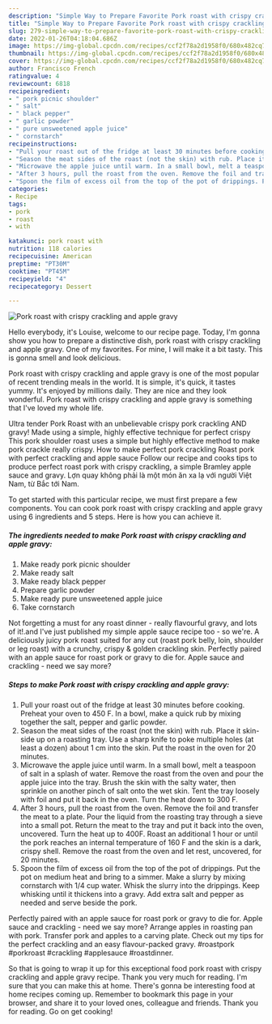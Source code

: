 ```yaml
---
description: "Simple Way to Prepare Favorite Pork roast with crispy crackling and apple gravy"
title: "Simple Way to Prepare Favorite Pork roast with crispy crackling and apple gravy"
slug: 279-simple-way-to-prepare-favorite-pork-roast-with-crispy-crackling-and-apple-gravy
date: 2022-01-26T04:18:04.686Z
image: https://img-global.cpcdn.com/recipes/ccf2f78a2d1958f0/680x482cq70/pork-roast-with-crispy-crackling-and-apple-gravy-recipe-main-photo.jpg
thumbnail: https://img-global.cpcdn.com/recipes/ccf2f78a2d1958f0/680x482cq70/pork-roast-with-crispy-crackling-and-apple-gravy-recipe-main-photo.jpg
cover: https://img-global.cpcdn.com/recipes/ccf2f78a2d1958f0/680x482cq70/pork-roast-with-crispy-crackling-and-apple-gravy-recipe-main-photo.jpg
author: Francisco French
ratingvalue: 4
reviewcount: 6818
recipeingredient:
- " pork picnic shoulder"
- " salt"
- " black pepper"
- " garlic powder"
- " pure unsweetened apple juice"
- " cornstarch"
recipeinstructions:
- "Pull your roast out of the fridge at least 30 minutes before cooking. Preheat your oven to 450 F. In a bowl, make a quick rub by mixing together the salt, pepper and garlic powder."
- "Season the meat sides of the roast (not the skin) with rub. Place it skin-side up on a roasting tray. Use a sharp knife to poke multiple holes (at least a dozen) about 1 cm into the skin. Put the roast in the oven for 20 minutes."
- "Microwave the apple juice until warm. In a small bowl, melt a teaspoon of salt in a splash of water. Remove the roast from the oven and pour the apple juice into the tray. Brush the skin with the salty water, then sprinkle on another pinch of salt onto the wet skin. Tent the tray loosely with foil and put it back in the oven. Turn the heat down to 300 F."
- "After 3 hours, pull the roast from the oven. Remove the foil and transfer the meat to a plate. Pour the liquid from the roasting tray through a sieve into a small pot. Return the meat to the tray and put it back into the oven, uncovered. Turn the heat up to 400F. Roast an additional 1 hour or until the pork reaches an internal temperature of 160 F and the skin is a dark, crispy shell. Remove the roast from the oven and let rest, uncovered, for 20 minutes."
- "Spoon the film of excess oil from the top of the pot of drippings. Put the pot on medium heat and bring to a simmer. Make a slurry by mixing cornstarch with 1/4 cup water. Whisk the slurry into the drippings. Keep whisking until it thickens into a gravy. Add extra salt and pepper as needed and serve beside the pork."
categories:
- Recipe
tags:
- pork
- roast
- with

katakunci: pork roast with 
nutrition: 118 calories
recipecuisine: American
preptime: "PT30M"
cooktime: "PT45M"
recipeyield: "4"
recipecategory: Dessert

---
```



![Pork roast with crispy crackling and apple gravy](https://img-global.cpcdn.com/recipes/ccf2f78a2d1958f0/680x482cq70/pork-roast-with-crispy-crackling-and-apple-gravy-recipe-main-photo.jpg)

Hello everybody, it's Louise, welcome to our recipe page. Today, I'm gonna show you how to prepare a distinctive dish, pork roast with crispy crackling and apple gravy. One of my favorites. For mine, I will make it a bit tasty. This is gonna smell and look delicious.

Pork roast with crispy crackling and apple gravy is one of the most popular of recent trending meals in the world. It is simple, it's quick, it tastes yummy. It's enjoyed by millions daily. They are nice and they look wonderful. Pork roast with crispy crackling and apple gravy is something that I've loved my whole life.

Ultra tender Pork Roast with an unbelievable crispy pork crackling AND gravy! Made using a simple, highly effective technique for perfect crispy This pork shoulder roast uses a simple but highly effective method to make pork crackle really crispy. How to make perfect pork crackling Roast pork with perfect crackling and apple sauce Follow our recipe and cooks tips to produce perfect roast pork with crispy crackling, a simple Bramley apple sauce and gravy. Lợn quay không phải là một món ăn xa lạ với người Việt Nam, từ Bắc tới Nam.


To get started with this particular recipe, we must first prepare a few components. You can cook pork roast with crispy crackling and apple gravy using 6 ingredients and 5 steps. Here is how you can achieve it.

<!--inarticleads1-->

##### The ingredients needed to make Pork roast with crispy crackling and apple gravy:

1. Make ready  pork picnic shoulder
1. Make ready  salt
1. Make ready  black pepper
1. Prepare  garlic powder
1. Make ready  pure unsweetened apple juice
1. Take  cornstarch


Not forgetting a must for any roast dinner - really flavourful gravy, and lots of it!.and I&#39;ve just published my simple apple sauce recipe too - so we&#39;re. A deliciously juicy pork roast suited for any cut (roast pork belly, loin, shoulder or leg roast) with a crunchy, crispy &amp; golden crackling skin. Perfectly paired with an apple sauce for roast pork or gravy to die for. Apple sauce and crackling - need we say more? 

<!--inarticleads2-->

##### Steps to make Pork roast with crispy crackling and apple gravy:

1. Pull your roast out of the fridge at least 30 minutes before cooking. Preheat your oven to 450 F. In a bowl, make a quick rub by mixing together the salt, pepper and garlic powder.
1. Season the meat sides of the roast (not the skin) with rub. Place it skin-side up on a roasting tray. Use a sharp knife to poke multiple holes (at least a dozen) about 1 cm into the skin. Put the roast in the oven for 20 minutes.
1. Microwave the apple juice until warm. In a small bowl, melt a teaspoon of salt in a splash of water. Remove the roast from the oven and pour the apple juice into the tray. Brush the skin with the salty water, then sprinkle on another pinch of salt onto the wet skin. Tent the tray loosely with foil and put it back in the oven. Turn the heat down to 300 F.
1. After 3 hours, pull the roast from the oven. Remove the foil and transfer the meat to a plate. Pour the liquid from the roasting tray through a sieve into a small pot. Return the meat to the tray and put it back into the oven, uncovered. Turn the heat up to 400F. Roast an additional 1 hour or until the pork reaches an internal temperature of 160 F and the skin is a dark, crispy shell. Remove the roast from the oven and let rest, uncovered, for 20 minutes.
1. Spoon the film of excess oil from the top of the pot of drippings. Put the pot on medium heat and bring to a simmer. Make a slurry by mixing cornstarch with 1/4 cup water. Whisk the slurry into the drippings. Keep whisking until it thickens into a gravy. Add extra salt and pepper as needed and serve beside the pork.


Perfectly paired with an apple sauce for roast pork or gravy to die for. Apple sauce and crackling - need we say more? Arrange apples in roasting pan with pork. Transfer pork and apples to a carving plate. Check out my tips for the perfect crackling and an easy flavour-packed gravy. #roastpork #porkroast #crackling #applesauce #roastdinner. 

So that is going to wrap it up for this exceptional food pork roast with crispy crackling and apple gravy recipe. Thank you very much for reading. I'm sure that you can make this at home. There's gonna be interesting food at home recipes coming up. Remember to bookmark this page in your browser, and share it to your loved ones, colleague and friends. Thank you for reading. Go on get cooking!
